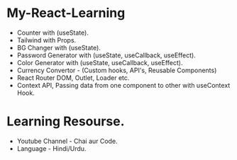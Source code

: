# My-React-Learning

- Counter with (useState).
- Tailwind with Props.
- BG Changer with (useState).
- Password Generator with (useState, useCallback, useEffect).
- Color Generator with (useState, useCallback, useEffect).
- Currency Convertor - (Custom hooks, API's, Reusable Components)
- React Router DOM, Outlet, Loader etc.
- Context API, Passing data from one component to other with useContext Hook.

# Learning Resourse.

- Youtube Channel - Chai aur Code.
- Language - Hindi/Urdu.

